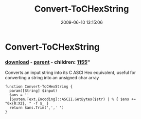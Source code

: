 ﻿---
pid:            1154
parent:         1153
children:       1155
poster:         CrazyDave
title:          Convert-ToCHexString
date:           2009-06-10 13:15:06
format:         posh
---

# Convert-ToCHexString

### [download](1154.ps1) - [parent](1153.md) - children: [1155](1155.md)"

Converts an input string into its C ASCI Hex equivalent, useful for converting a string into an unsigned char array

```posh
function Convert-ToCHexString {
  param([String] $input)
  $ans = ''
  [System.Text.Encoding]::ASCII.GetBytes($str) | % { $ans += "0x{0:X2}, " -f $_ }
  return $ans.Trim(',',' ')
}
```
